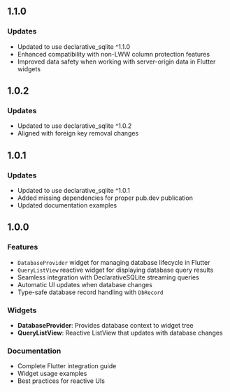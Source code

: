 ## 1.1.0

### Updates
- Updated to use declarative_sqlite ^1.1.0
- Enhanced compatibility with non-LWW column protection features
- Improved data safety when working with server-origin data in Flutter widgets

## 1.0.2

### Updates
- Updated to use declarative_sqlite ^1.0.2
- Aligned with foreign key removal changes

## 1.0.1

### Updates
- Updated to use declarative_sqlite ^1.0.1
- Added missing dependencies for proper pub.dev publication
- Updated documentation examples

## 1.0.0

### Features
- `DatabaseProvider` widget for managing database lifecycle in Flutter
- `QueryListView` reactive widget for displaying database query results
- Seamless integration with DeclarativeSQLite streaming queries
- Automatic UI updates when database changes
- Type-safe database record handling with `DbRecord`

### Widgets
- **DatabaseProvider**: Provides database context to widget tree
- **QueryListView**: Reactive ListView that updates with database changes

### Documentation
- Complete Flutter integration guide
- Widget usage examples
- Best practices for reactive UIs